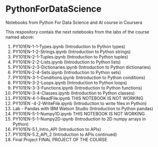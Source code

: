 # PythonForDataScience
Notebooks from Python For Data Science and AI course in Coursera

This respository contais the next notebooks from the labs of the course named above:

1. PY101EN-1-1-Types.ipynb (Introduction to Python types)
2. PY101EN-1-2-Strings.ipynb (Introduction to Python strings)
3. PY101EN-2-1-Tuples.ipynb (Introduction to Python tuples)
4. PY101EN-2-2-Lists.ipynb (Introduction to Python lists)
5. PY101EN-2-3-Dictionaries.ipynb (Introduction to Python dictionaries)
6. PY101EN-2-4-Sets.ipynb (Introduction to Python sets)
7. PY101EN-3-1-Conditions.ipynb (Introduction to Python conditions)
8. PY101EN-3-2-Loops.ipynb (Introduction to Python loops)
9. PY101EN-3-3-Functions.ipynb (Introduction to Python functions)
10. PY101EN-3-4-Classes.ipynb (Introduction to Python classes)
11. PY101EN-4-1-ReadFile.ipynb THIS NOTEBOOK IS NOT WORKING
12. PY101EN -4-2-WriteFile.ipynb (Introduction to write files in Python)
13. Lab - Pandas with IBM Watson Studio (Introduction to Python pandas)
14. PY101EN-5-1-Numpy1D.ipynb THIS NOTEBOOK IS NOT WORKING
15. PY101EN-5-1-Numpy2D-ipynb (Introduction to 2D numpy arrays in Python)
16. PY101EN-5.1_Intro_API (Introduction to APIs)
17. PY101EN-5.2_API_2 (Introduction to APIs continued)
18. Final Project FINAL PROJECT OF THE COURSE
